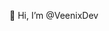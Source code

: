 👋 Hi, I’m @VeenixDev

<!---
VeenixDev/VeenixDev is a ✨ special ✨ repository because its `README.md` (this file) appears on your GitHub profile.
You can click the Preview link to take a look at your changes.
--->
